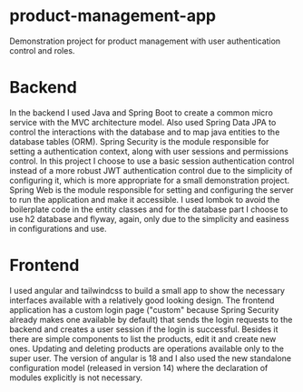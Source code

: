 # product-management-app

Demonstration project for product management with user authentication control and roles.

# Backend
In the backend I used Java and Spring Boot to create a common micro service with the MVC architecture model. Also used Spring Data JPA to control the interactions with the database and to map java entities to the database tables (ORM).
Spring Security is the module responsible for setting a authentication context, along with user sessions and permissions control. In this project I choose to use a basic session authentication control instead of a more robust JWT authentication
control due to the simplicity of configuring it, which is more appropriate for a small demonstration project.
Spring Web is the module responsible for setting and configuring the server to run the application and make it accessible.
I used lombok to avoid the boilerplate code in the entity classes and for the database part I choose to use h2 database and flyway, again, only due to the simplicity and easiness in configurations and use.

# Frontend
I used angular and tailwindcss to build a small app to show the necessary interfaces available with a relatively good looking design. The frontend application has a custom login page ("custom" because Spring Security already makes one available by default) that
sends the login requests to the backend and creates a user session if the login is successful. Besides it there are simple components to list the products, edit it and create new ones. Updating and deleting products are operations available only to the super user.
The version of angular is 18 and I also used the new standalone configuration model (released in version 14) where the declaration of modules explicitly is not necessary.
